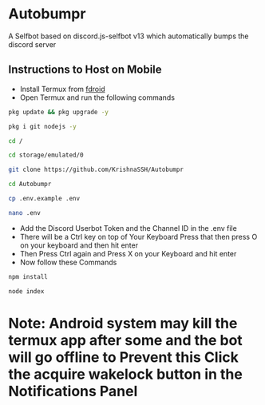 # Autobumpr
A Selfbot based on discord.js-selfbot v13 which automatically bumps the discord server


## Instructions to Host on Mobile 

* Install Termux from [fdroid](https://f-droid.org/en/packages/com.termux/)
* Open Termux and run the following commands
 ```bash
pkg update && pkg upgrade -y
```
```bash
pkg i git nodejs -y
```
```bash
cd /
```
```bash
cd storage/emulated/0
```
```bash
git clone https://github.com/KrishnaSSH/Autobumpr
```
```bash
cd Autobumpr
```
```bash
cp .env.example .env
```
```bash
nano .env
```
* Add the Discord Userbot Token and the Channel ID in the .env file
* There will be a Ctrl key on top of Your Keyboard Press that then press O on your keyboard and then hit enter
* Then Press Ctrl again and Press X on your Keyboard and hit enter
* Now follow these Commands

```bash
npm install
```
```bash
node index
```

# Note: Android system may kill the termux app after some and the bot will go offline to Prevent this Click the acquire wakelock button in the Notifications Panel

